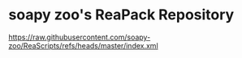 # soapy zoo's ReaPack Repository
https://raw.githubusercontent.com/soapy-zoo/ReaScripts/refs/heads/master/index.xml